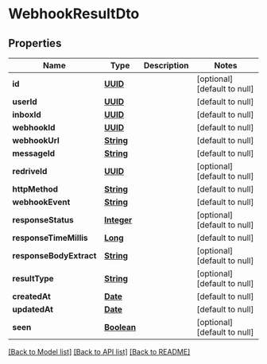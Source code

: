 # WebhookResultDto
## Properties

Name | Type | Description | Notes
------------ | ------------- | ------------- | -------------
**id** | [**UUID**](UUID) |  | [optional] [default to null]
**userId** | [**UUID**](UUID) |  | [default to null]
**inboxId** | [**UUID**](UUID) |  | [default to null]
**webhookId** | [**UUID**](UUID) |  | [default to null]
**webhookUrl** | [**String**](string) |  | [default to null]
**messageId** | [**String**](string) |  | [default to null]
**redriveId** | [**UUID**](UUID) |  | [optional] [default to null]
**httpMethod** | [**String**](string) |  | [default to null]
**webhookEvent** | [**String**](string) |  | [default to null]
**responseStatus** | [**Integer**](integer) |  | [optional] [default to null]
**responseTimeMillis** | [**Long**](long) |  | [default to null]
**responseBodyExtract** | [**String**](string) |  | [optional] [default to null]
**resultType** | [**String**](string) |  | [optional] [default to null]
**createdAt** | [**Date**](DateTime) |  | [default to null]
**updatedAt** | [**Date**](DateTime) |  | [default to null]
**seen** | [**Boolean**](boolean) |  | [optional] [default to null]

[[Back to Model list]](../README#documentation-for-models) [[Back to API list]](../README#documentation-for-api-endpoints) [[Back to README]](../README)

